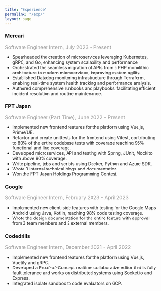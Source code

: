 ```yaml
---
title: "Experience"
permalink: "/exp/"
layout: page
---
```

### Mercari
<span style="font-size: 16px; color: #999;"> Software Engineer Intern, July 2023 - Present </span>

- Spearheaded the creation of microservices leveraging Kubernetes, gRPC, and Go, enhancing system
scalability and performance.
- Orchestrated the seamless migration of APIs from a PHP monolithic architecture to modern
microservices, improving system agility.
- Established Datadog monitoring infrastructure through Terraform, enabling real-time system health
tracking and performance analysis.
- Authored comprehensive runbooks and playbooks, facilitating efficient incident resolution and routine
maintenance.


### FPT Japan
<span style="font-size: 16px; color: #999;"> Software Engineer (Part Time), June 2022 - Present </span>

- Implemented new frontend features for the platform using Vue.js, PrimeVUE.
- Refactor and create unittests for the frontend using Vitest, contributing to 80% of the entire
codebase tests with coverage reaching 95% functional and line coverage.
- Developed microservices, API and testing with Spring, JUnit, Mockito with above 90% coverage.
- Write pipeline, jobs and scripts using Docker, Python and Azure SDK.
- Wrote 3 internal technical blogs and documentation.
- Won the FPT Japan Holdings Programming Contest.

### Google
<span style="font-size: 16px; color: #999;"> Software Engineer Intern, February 2023 - April 2023 </span>

- Implemented new client-side features with testing for the Google Maps Android using Java, Kotlin,
reaching 98% code testing coverage.
- Wrote the design documentation for the entire feature with approval from 3 team members and 2
external members.



### Codedrills
<span style="font-size: 16px; color: #999;"> Software Engineer Intern, December 2021 - April 2022 </span>

- Implemented new frontend features for the platform using Vue.js, Vuetify and gRPC.
- Developed a Proof-of-Concept realtime collaborative editor that is fully fault tolerance and works on
distributed systems using Socket.io and Express.
- Integrated isolate sandbox to code evaluators on GCP.
